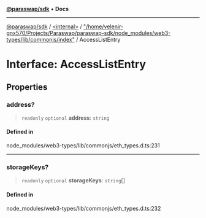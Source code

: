 [**@paraswap/sdk**](../../../../README.md) • **Docs**

***

[@paraswap/sdk](../../../../globals.md) / [\<internal\>](../../../README.md) / ["/home/velenir-gnx570/Projects/Paraswap/paraswap-sdk/node\_modules/web3-types/lib/commonjs/index"](../README.md) / AccessListEntry

# Interface: AccessListEntry

## Properties

### address?

> `readonly` `optional` **address**: `string`

#### Defined in

node\_modules/web3-types/lib/commonjs/eth\_types.d.ts:231

***

### storageKeys?

> `readonly` `optional` **storageKeys**: `string`[]

#### Defined in

node\_modules/web3-types/lib/commonjs/eth\_types.d.ts:232
